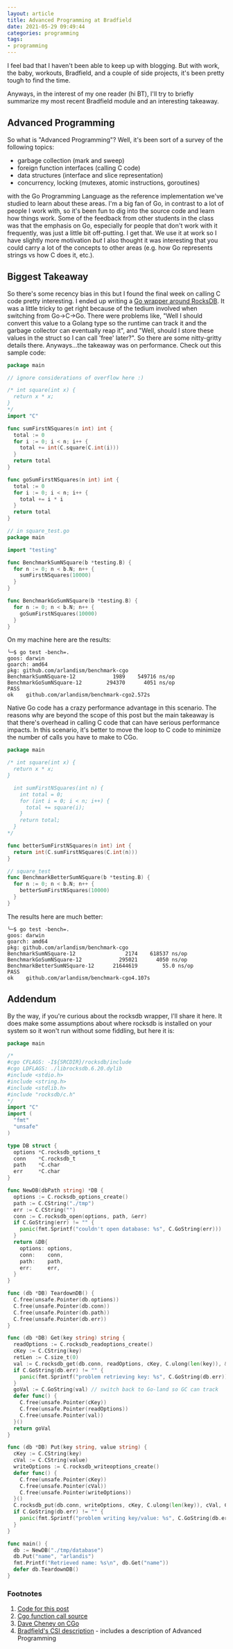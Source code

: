 ```yaml
---
layout: article
title: Advanced Programming at Bradfield
date: 2021-05-29 09:49:44
categories: programming
tags:
- programming
---
```


I feel bad that I haven't been able to keep up with blogging. But with work, the baby, workouts, Bradfield, and a couple of side projects, it's been pretty tough to find the time.

Anyways, in the interest of my one reader (hi BT), I'll try to briefly summarize my most recent Bradfield module and an interesting takeaway.

## Advanced Programming

So what is "Advanced Programming"? Well, it's been sort of a survey of the following topics:

- garbage collection (mark and sweep)
- foreign function interfaces (calling C code)
- data structures (interface and slice representation)
- concurrency, locking (mutexes, atomic instructions, goroutines)

with the Go Programming Language as the reference implementation we've studied to learn about these areas. I'm a big fan of Go, in contrast to a lot of people I work with,
so it's been fun to dig into the source code and learn how things work. Some of the feedback from other students in the class was that the emphasis on Go, especially for people
that don't work with it frequently, was just a little bit off-putting. I get that. We use it at work so I have slightly more motivation _but_ I also thought it was interesting
that you could carry a lot of the concepts to other areas (e.g. how Go represents strings vs how C does it, etc.).

## Biggest Takeaway

So there's some recency bias in this but I found the final week on calling C code pretty interesting. I ended up writing a [Go wrapper around RocksDB](https://github.com/facebook/rocksdb). It was a little
tricky to get right because of the tedium involved when switching from Go->C->Go. There were problems like, "Well I should convert this value to a Golang type so the runtime
can track it and the garbage collector can eventually reap it", and "Well, should I store these values in the struct so I can call 'free' later?". So there are some nitty-gritty
details there. Anyways...the takeaway was on performance. Check out this sample code:

```go
package main

// ignore considerations of overflow here :)

/* int square(int x) {
  return x * x;
}
*/
import "C"

func sumFirstNSquares(n int) int {
  total := 0
  for i := 0; i < n; i++ {
    total += int(C.square(C.int(i)))
  }
  return total
}

func goSumFirstNSquares(n int) int {
  total := 0
  for i := 0; i < n; i++ {
    total += i * i
  }
  return total
}

// in square_test.go
package main

import "testing"

func BenchmarkSumNSquare(b *testing.B) {
  for n := 0; n < b.N; n++ {
    sumFirstNSquares(10000)
  }
}

func BenchmarkGoSumNSquare(b *testing.B) {
  for n := 0; n < b.N; n++ {
    goSumFirstNSquares(10000)
  }
}

```

On my machine here are the results:
```
╰─$ go test -bench=.
goos: darwin
goarch: amd64
pkg: github.com/arlandism/benchmark-cgo
BenchmarkSumNSquare-12            1989    549716 ns/op
BenchmarkGoSumNSquare-12        294370      4051 ns/op
PASS
ok    github.com/arlandism/benchmark-cgo2.572s
```

Native Go code has a crazy performance advantage in this scenario. The reasons why are beyond the scope of this post but the main takeaway is that there's overhead in calling C code that can have serious performance impacts. In this scenario, it's better to move the loop to C code to minimize the number of calls you have to make to CGo.


```go
package main

/* int square(int x) {
  return x * x;
}

  int sumFirstNSquares(int n) {
    int total = 0;
    for (int i = 0; i < n; i++) {
      total += square(i);
    }
    return total;
  }
*/

func betterSumFirstNSquares(n int) int {
  return int(C.sumFirstNSquares(C.int(n)))
}

// square_test
func BenchmarkBetterSumNSquare(b *testing.B) {
  for n := 0; n < b.N; n++ {
    betterSumFirstNSquares(10000)
  }
}
```

The results here are much better:

```
╰─$ go test -bench=.
goos: darwin
goarch: amd64
pkg: github.com/arlandism/benchmark-cgo
BenchmarkSumNSquare-12                2174    618537 ns/op
BenchmarkGoSumNSquare-12            295021      4050 ns/op
BenchmarkBetterSumNSquare-12      21644619        55.0 ns/op
PASS
ok    github.com/arlandism/benchmark-cgo4.107s
```

## Addendum

By the way, if you're curious about the rocksdb wrapper, I'll share it here.
It does make some assumptions about where rocksdb is installed on your system
so it won't run without some fiddling, but here it is:

```go
package main

/*
#cgo CFLAGS: -I${SRCDIR}/rocksdb/include
#cgo LDFLAGS: ./librocksdb.6.20.dylib
#include <stdio.h>
#include <string.h>
#include <stdlib.h>
#include "rocksdb/c.h"
*/
import "C"
import (
  "fmt"
  "unsafe"
)

type DB struct {
  options *C.rocksdb_options_t
  conn    *C.rocksdb_t
  path    *C.char
  err     *C.char
}

func NewDB(dbPath string) *DB {
  options := C.rocksdb_options_create()
  path := C.CString("./tmp")
  err := C.CString("")
  conn := C.rocksdb_open(options, path, &err)
  if C.GoString(err) != "" {
    panic(fmt.Sprintf("couldn't open database: %s", C.GoString(err)))
  }
  return &DB{
    options: options,
    conn:    conn,
    path:    path,
    err:     err,
  }
}

func (db *DB) TeardownDB() {
  C.free(unsafe.Pointer(db.options))
  C.free(unsafe.Pointer(db.conn))
  C.free(unsafe.Pointer(db.path))
  C.free(unsafe.Pointer(db.err))
}

func (db *DB) Get(key string) string {
  readOptions := C.rocksdb_readoptions_create()
  cKey := C.CString(key)
  retLen := C.size_t(0)
  val := C.rocksdb_get(db.conn, readOptions, cKey, C.ulong(len(key)), &retLen, &db.err)
  if C.GoString(db.err) != "" {
    panic(fmt.Sprintf("problem retrieving key: %s", C.GoString(db.err)))
  }
  goVal := C.GoString(val) // switch back to Go-land so GC can track
  defer func() {
    C.free(unsafe.Pointer(cKey))
    C.free(unsafe.Pointer(readOptions))
    C.free(unsafe.Pointer(val))
  }()
  return goVal
}

func (db *DB) Put(key string, value string) {
  cKey := C.CString(key)
  cVal := C.CString(value)
  writeOptions := C.rocksdb_writeoptions_create()
  defer func() {
    C.free(unsafe.Pointer(cKey))
    C.free(unsafe.Pointer(cVal))
    C.free(unsafe.Pointer(writeOptions))
  }()
  C.rocksdb_put(db.conn, writeOptions, cKey, C.ulong(len(key)), cVal, C.ulong(len(value))+1, &db.err)
  if C.GoString(db.err) != "" {
    panic(fmt.Sprintf("problem writing key/value: %s", C.GoString(db.err)))
  }
}

func main() {
  db := NewDB("./tmp/database")
  db.Put("name", "arlandis")
  fmt.Printf("Retrieved name: %s\n", db.Get("name"))
  defer db.TeardownDB()
}

```

### Footnotes
1. [Code for this post](https://github.com/arlandism/toy-cgo-benchmarks)
2. [Cgo function call source](https://golang.org/src/runtime/cgocall.go)
3. [Dave Cheney on CGo](https://dave.cheney.net/2016/01/18/cgo-is-not-go)
4. [Bradfield's CSI description](https://bradfieldcs.com/csi/) - includes a description of Advanced Programming
